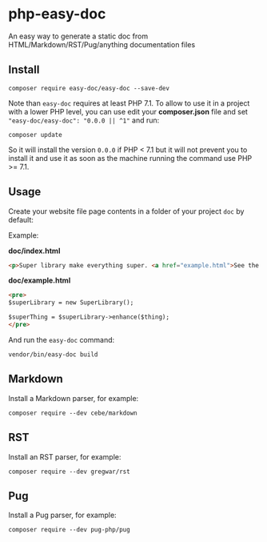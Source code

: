 # php-easy-doc
An easy way to generate a static doc from HTML/Markdown/RST/Pug/anything documentation files

## Install

```shell
composer require easy-doc/easy-doc --save-dev
```

Note than `easy-doc` requires at least PHP 7.1. To allow to use it in a project with a lower
PHP level, you can use edit your **composer.json** file and set `"easy-doc/easy-doc": "0.0.0 || ^1"`
and run:

```shell
composer update
```

So it will install the version `0.0.0` if PHP < 7.1 but it will not prevent you to install it
and use it as soon as the machine running the command use PHP >= 7.1.

## Usage

Create your website file page contents in a folder of your project `doc` by default:

Example:

**doc/index.html**
```html
<p>Super library make everything super. <a href="example.html">See the example</a></p>
```

**doc/example.html**
```html
<pre>
$superLibrary = new SuperLibrary();

$superThing = $superLibrary->enhance($thing);
</pre>
```

And run the `easy-doc` command:
```shell
vendor/bin/easy-doc build
```

## Markdown

Install a Markdown parser, for example:
```shell
composer require --dev cebe/markdown
```

## RST

Install an RST parser, for example:
```shell
composer require --dev gregwar/rst
```

## Pug

Install a Pug parser, for example:
```shell
composer require --dev pug-php/pug
```
